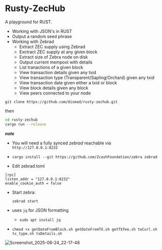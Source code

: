 # Rusty-ZecHub

A playground for RUST.

* Working with JSON's in RUST
* Output a random seed phrase
* Working with Zebrad
  * Extract ZEC supply using Zebrad
  * Exctract ZEC supply at any given block
  * Extract size of Zebra node on disk
  * Output current mempool with details
  * List tranactions of a given block
  * View transaction details given any txid
  * View transaction type (Transparent/Sapling/Orchard) given any txid
  * View transaction date given either a txid or block
  * View block details given any block
  * View peers connected to your node

`git clone https://github.com/dismad/rusty-zechub.git`

then

```bash
cd rusty-zechub
cargo run --release
```
***note***

* You will need a fully synced *zebrad* reachable via `http://127.0.0.1:8232`
* `cargo install --git https://github.com/ZcashFoundation/zebra zebrad`

* Edit zebrad.toml 
```
[rpc]
listen_addr = "127.0.0.1:8232"
enable_cookie_auth = false
```
* Start zebra:
  
  `zebrad start`

* uses `jq` for JSON formatting
  * `sudo apt install jq`

* `chmod +x getDateFromBlock.sh getDateFromTX.sh getTXfee.sh toCurl.sh tx_type.sh txDetails.sh`



![Screenshot_2025-06-24_22-17-48](https://github.com/user-attachments/assets/d42a4f69-c862-4db2-a8d7-04d4f417c6e0)


